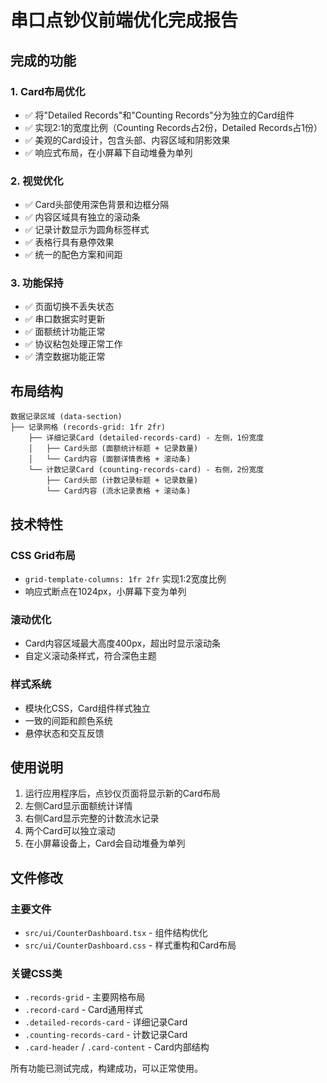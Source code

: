 # 串口点钞仪前端优化完成报告

## 完成的功能

### 1. Card布局优化
- ✅ 将"Detailed Records"和"Counting Records"分为独立的Card组件
- ✅ 实现2:1的宽度比例（Counting Records占2份，Detailed Records占1份）
- ✅ 美观的Card设计，包含头部、内容区域和阴影效果
- ✅ 响应式布局，在小屏幕下自动堆叠为单列

### 2. 视觉优化
- ✅ Card头部使用深色背景和边框分隔
- ✅ 内容区域具有独立的滚动条
- ✅ 记录计数显示为圆角标签样式
- ✅ 表格行具有悬停效果
- ✅ 统一的配色方案和间距

### 3. 功能保持
- ✅ 页面切换不丢失状态
- ✅ 串口数据实时更新
- ✅ 面额统计功能正常
- ✅ 协议粘包处理正常工作
- ✅ 清空数据功能正常

## 布局结构

```
数据记录区域 (data-section)
├── 记录网格 (records-grid: 1fr 2fr)
    ├── 详细记录Card (detailed-records-card) - 左侧，1份宽度
    │   ├── Card头部 (面额统计标题 + 记录数量)
    │   └── Card内容 (面额详情表格 + 滚动条)
    └── 计数记录Card (counting-records-card) - 右侧，2份宽度
        ├── Card头部 (计数记录标题 + 记录数量) 
        └── Card内容 (流水记录表格 + 滚动条)
```

## 技术特性

### CSS Grid布局
- `grid-template-columns: 1fr 2fr` 实现1:2宽度比例
- 响应式断点在1024px，小屏幕下变为单列

### 滚动优化
- Card内容区域最大高度400px，超出时显示滚动条
- 自定义滚动条样式，符合深色主题

### 样式系统
- 模块化CSS，Card组件样式独立
- 一致的间距和颜色系统
- 悬停状态和交互反馈

## 使用说明

1. 运行应用程序后，点钞仪页面将显示新的Card布局
2. 左侧Card显示面额统计详情
3. 右侧Card显示完整的计数流水记录
4. 两个Card可以独立滚动
5. 在小屏幕设备上，Card会自动堆叠为单列

## 文件修改

### 主要文件
- `src/ui/CounterDashboard.tsx` - 组件结构优化
- `src/ui/CounterDashboard.css` - 样式重构和Card布局

### 关键CSS类
- `.records-grid` - 主要网格布局
- `.record-card` - Card通用样式
- `.detailed-records-card` - 详细记录Card
- `.counting-records-card` - 计数记录Card
- `.card-header` / `.card-content` - Card内部结构

所有功能已测试完成，构建成功，可以正常使用。
